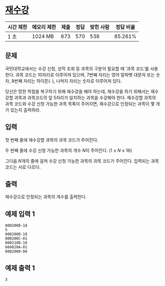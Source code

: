 # [재수강](https://www.acmicpc.net/problem/31822)

| 시간 제한 | 메모리 제한 | 제출 | 정답 | 맞힌 사람 | 정답 비율 |
| --- | --- | --- | --- | --- | --- |
| 1 초 | 1024 MB | 673 | 570 | 538 | 85.261% |

## 문제

국민대학교에서는 수강 신청, 성적 조회 등 과목의 구분이 필요할 때 ’과목 코드’를 사용한다. 과목 코드는 10자리로 이루어져 있으며, 7번째 자리는 영어 알파벳 대문자 또는 숫자, 8번째 자리는 하이픈(`-`), 나머지 자리는 숫자로 이루어져 있다.

당신은 망한 학점을 복구하기 위해 재수강을 해야 하는데, 재수강을 하기 위해서는 재수강할 과목과 과목코드의 앞 5자리가 일치하는 과목을 수강해야 한다. 재수강할 과목의 과목 코드와 수강 신청 가능한 과목 목록이 주어지면, 재수강으로 인정되는 과목이 몇 개가 있는지 출력하라.

## 입력

첫 번째 줄에 재수강할 과목의 과목 코드가 주어진다.

두 번째 줄에 수강 신청 가능한 과목의 개수 𝑁이 주어진다. (1 ≤ 𝑁 ≤ 16)

그다음 𝑁개의 줄에 걸쳐 수강 신청 가능한 과목의 과목 코드가 주어진다. 입력되는 과목 코드는 서로 다르다.

## 출력

재수강으로 인정되는 과목의 개수를 출력한다.

## 예제 입력 1

```
000200D-18
5
000200D-18
000200C-01
000210D-18
660820A-01
0002000-00

```

## 예제 출력 1

```
3
```
